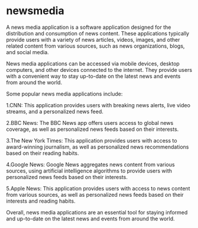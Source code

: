 # newsmedia
A news media application is a software application designed for the distribution and consumption of news content. These applications typically provide users with a variety of news articles, videos, images, and other related content from various sources, such as news organizations, blogs, and social media.

News media applications can be accessed via mobile devices, desktop computers, and other devices connected to the internet. They provide users with a convenient way to stay up-to-date on the latest news and events from around the world.

Some popular news media applications include:

1.CNN: This application provides users with breaking news alerts, live video streams, and a personalized news feed.

2.BBC News: The BBC News app offers users access to global news coverage, as well as personalized news feeds based on their interests.

3.The New York Times: This application provides users with access to award-winning journalism, as well as personalized news recommendations based on their reading habits.

4.Google News: Google News aggregates news content from various sources, using artificial intelligence algorithms to provide users with personalized news feeds based on their interests.

5.Apple News: This application provides users with access to news content from various sources, as well as personalized news feeds based on their interests and reading habits.

Overall, news media applications are an essential tool for staying informed and up-to-date on the latest news and events from around the world.
